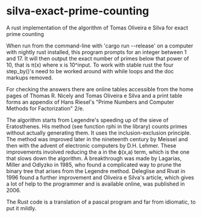 # silva-exact-prime-counting
A rust implementation of the algorithm of Tomas Oliveira e Silva for exact prime counting

When run from the command-line with 'cargo run --release' on a computer with nightly rust installed, this program prompts for an integer between 1 and 17. It will then output the exact number of primes below that power of 10, that is π(x) where x is 10^input. To work with stable rust the four step_by()'s need to be worked around with while loops and the doc markups removed.

For checking the answers there are online tables accessible from the home pages of Thomas R. Nicely and Tomas Oliveira e Silva and a print table forms an appendix of Hans Riesel's "Prime Numbers and Computer Methods for Factorization" 2/e.

The algorithm starts from Legendre's speeding up of the sieve of Eratosthenes. His method (see function rphi in the library) counts primes without actually generating them. It uses the inclusion-exclusion principle. The method was improved later in the nineteenth century by Meissel and then with the advent of electronic computers by D.H. Lehmer. These improvements involved reducing the a in the ϕ(x,a) term, which is the one that slows down the algorithm. A breakthrough was made by Lagarias, Miller and Odlyzko in 1985, who found a complicated way to prune the binary tree that arises from the Legendre method. Deleglise and Rivat in 1996 found a further improvement and Oliveira e Silva's article, which gives a lot of help to the programmer and is available online, was published in 2006.

The Rust code is a translation of a pascal program and far from idiomatic, to put it mildly.
